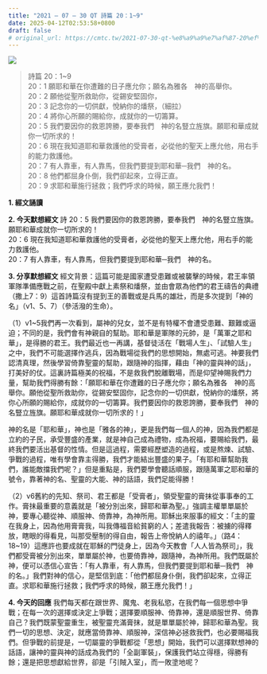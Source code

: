 ```yaml
---
title: "2021 – 07 – 30 QT 詩篇 20：1~9"
date: 2025-04-12T02:53:58+0800
draft: false
# original_url: https://cmtc.tw/2021-07-30-qt-%e8%a9%a9%e7%af%87-20%ef%bc%9a19
---
```


![](/images/qt.jpg)
> 詩篇 20：1\~9  
> 20：1 願耶和華在你遭難的日子應允你；願名為雅各　神的高舉你。  
> 20：2 願他從聖所救助你，從錫安堅固你，  
> 20：3 記念你的一切供獻，悅納你的燔祭，（細拉）  
> 20：4 將你心所願的賜給你，成就你的一切籌算。  
> 20：5 我們要因你的救恩誇勝，要奉我們　神的名豎立旌旗。願耶和華成就你一切所求的！  
> 20：6 現在我知道耶和華救護他的受膏者，必從他的聖天上應允他，用右手的能力救護他。  
> 20：7 有人靠車，有人靠馬，但我們要提到耶和華─我們　神的名。  
> 20：8 他們都屈身仆倒，我們卻起來，立得正直。  
> 20：9 求耶和華施行拯救；我們呼求的時候，願王應允我們！

**1. 經文誦讀**

**2.  今天默想經文**
詩 20：5 我們要因你的救恩誇勝，要奉我們　神的名豎立旌旗。願耶和華成就你一切所求的！  
20：6 現在我知道耶和華救護他的受膏者，必從他的聖天上應允他，用右手的能力救護他。  
20：7 有人靠車，有人靠馬，但我們要提到耶和華─我們　神的名。

**3. 分享默想經文**
經文背景：這篇可能是國家遭受患難或被襲擊的時候，君王率領軍隊準備應戰之前，在聖殿中獻上素祭和燔祭，並由會眾為他們的君王禱告的典禮（撒上7：9）這首詩篇沒有提到王的善戰或是兵馬的雄壯，而是多次提到「神的名」（v1、5、7）（參活潑的生命）。

（1）v1\~5我們再一次看到，屬神的兒女，並不是有特權不會遭受患難、艱難或逼迫；不同的是，我們會有神親自的幫助。耶和華是軍隊的元帥，是「萬軍之耶和華」，是得勝的君王。我們最近也一再講，基督徒活在「戰場人生」、「試驗人生」之中，我們不可能選擇作逃兵，因為戰場從我們的思想開始，無處可逃。神要我們認清真理，然後學習倚靠聖靈的幫助，跟隨神的指揮，藉由「神的靈與神的話」，打美好的仗。這裏詩篇極美的祝福，不是救我們脫離戰場，而是仰望神賜我們力量，幫助我們得勝有餘：「願耶和華在你遭難的日子應允你；願名為雅各　神的高舉你。願他從聖所救助你，從錫安堅固你，記念你的一切供獻，悅納你的燔祭，將你心所願的賜給你，成就你的一切籌算。我們要因你的救恩誇勝，要奉我們　神的名豎立旌旗。願耶和華成就你一切所求的！」

神的名是「耶和華」，神也是「雅各的神」，更是我們每一個人的神，因為我們都是立約的子民，承受豐盛的產業，就是神自己成為禮物，成為祝福，要賜給我們，最終我們要活出基督的性情。但是這過程，需要經歷塑造的過程，或是熬煉、試驗、爭戰的過程，唯有學會靠主得勝，我們才能結出豐盛的果子。「有耶和華幫助我們，誰能敵擋我們呢？」但是重點是，我們要學會聽話順服，跟隨萬軍之耶和華的號令，靠著神的名、聖靈的大能、神的話語，我們足能得勝！

（2）v6舊約的先知、祭司、君王都是「受膏者」，領受聖靈的膏抹從事事奉的工作。膏抹最重要的意義就是「被分別出來，歸耶和華為聖。」強調主權單單屬於神，要專心聽從神、順服神、倚靠神，為神所用。耶穌出來服事的經文：「主的靈在我身上，因為他用膏膏我，叫我傳福音給貧窮的人；差遣我報告：被擄的得釋放，瞎眼的得看見，叫那受壓制的得自由，報告上帝悅納人的禧年。」（路4：18\~19）這應許也要成就在耶穌的門徒身上，因為今天教會「人人皆為祭司」，我們都受膏被分別出來，單單屬於神，也要倚靠神，跟隨神，為神所用。我們既屬於神，便可以憑信心宣告：「有人靠車，有人靠馬，但我們要提到耶和華─我們　神的名。」我們對神的信心，是堅信到底：「他們都屈身仆倒，我們卻起來，立得正直。求耶和華施行拯救；我們呼求的時候，願王應允我們！」

**4. 今天的回應**
我們每天都在跟世界、魔鬼、老我私慾，在我們每一個思想中爭戰；在每一次的選擇或決定上爭戰；選擇要順服神、倚靠神，還是順服世界、倚靠自己？我們既蒙聖靈重生，被聖靈充滿膏抹，就是單單屬於神，歸耶和華為聖。我們一切的思想、決定，就應當倚靠神、順服神，深信神必拯救我們，也必要賜福我們。但爭戰的前提是，一切屬靈的爭戰都從「思想」開始，我們可以選擇默想神的話語，讓神的靈與神的話成為我們的「全副軍裝」，保護我們站立得穩，得勝有餘；還是把思想獻給世界，卻是「引賊入室」，而一敗塗地呢？
